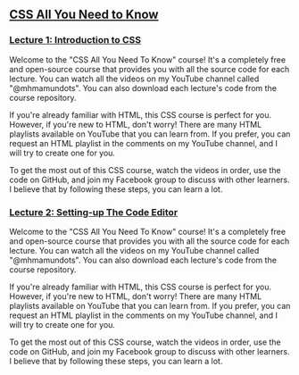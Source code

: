 ## <a href="https://youtube.com/playlist?list=PL0LBKkVXMAB8dBnIBrTj6Qy4i-F4AGyH9&si=tcTIOvwLjl87zC66" title="Click Me to See This Full Playlist Again!" target="_blank">CSS All You Need to Know</a>

### <a href="https://youtu.be/KWM3nkRClu8?si=BsZnd9ixNA660aCx" title="Click Me to See This Video Again!" target="_blank">Lecture 1: Introduction to CSS</a><br/>
Welcome to the "CSS All You Need To Know" course! It's a completely free and open-source course that provides you with all the source code for each lecture. You can watch all the videos on my YouTube channel called "@mhmamundots". You can also download each lecture's code from the course repository. 

If you're already familiar with HTML, this CSS course is perfect for you. However, if you're new to HTML, don't worry! There are many HTML playlists available on YouTube that you can learn from. If you prefer, you can request an HTML playlist in the comments on my YouTube channel, and I will try to create one for you.

To get the most out of this CSS course, watch the videos in order, use the code on GitHub, and join my Facebook group to discuss with other learners. I believe that by following these steps, you can learn a lot.


### <a href="https://youtu.be/KWM3nkRClu8?si=BsZnd9ixNA660aCx" title="Click Me to See This Video Again!" target="_blank">Lecture 2: Setting-up The Code Editor</a><br/>
Welcome to the "CSS All You Need To Know" course! It's a completely free and open-source course that provides you with all the source code for each lecture. You can watch all the videos on my YouTube channel called "@mhmamundots". You can also download each lecture's code from the course repository. 

If you're already familiar with HTML, this CSS course is perfect for you. However, if you're new to HTML, don't worry! There are many HTML playlists available on YouTube that you can learn from. If you prefer, you can request an HTML playlist in the comments on my YouTube channel, and I will try to create one for you.

To get the most out of this CSS course, watch the videos in order, use the code on GitHub, and join my Facebook group to discuss with other learners. I believe that by following these steps, you can learn a lot.
